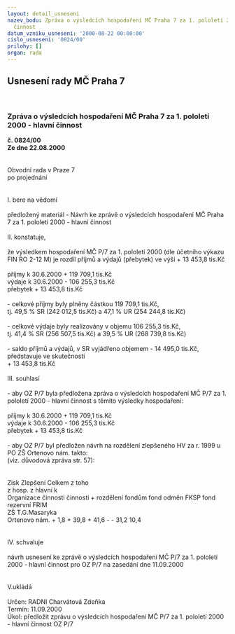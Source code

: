 ```yaml
---
layout: detail_usneseni
nazev_bodu: Zpráva o výsledcích hospodaření MČ Praha 7 za 1. pololetí 2000 - hlavní
  činnost
datum_vzniku_usneseni: '2000-08-22 00:00:00'
cislo_usneseni: '0824/00'
prilohy: []
organ: rada
---
```

<div id="ucUsn_pList" class="usn">
	<span><h2>Usnesení rady MČ Praha 7 </h2>
<br></span><div class="standBody">
<span><h3>Zpráva o výsledcích hospodaření MČ Praha 7 za 1. pololetí 2000 - hlavní činnost</h3></span><div class="center">
		<strong>č. 0824/00</strong><br>
	</div>
<div class="center">
		<strong>Ze dne 22.08.2000</strong><br><br>
	</div>     <br>Obvodní rada v Praze 7<br>po projednání<br><br><br>I.	bere na vědomí<br><br> předložený materiál - Návrh ke zprávě o výsledcích hospodaření MČ Praha 7 za 1. pololetí 2000 - hlavní činnost<br><br>II.	konstatuje,<br><br>že výsledkem hospodaření MČ P/7 za 1. pololetí 2000 (dle  účetního  výkazu FIN RO 2-12 M)  je rozdíl příjmů a výdajů (přebytek) ve výši                                                                 + 13 453,8 tis.Kč<br><br>příjmy k 30.6.2000	+ 119 709,1 tis.Kč<br>výdaje k 30.6.2000	-  106 255,3 tis.Kč<br>přebytek	+   13 453,8 tis.Kč<br><br>- celkové příjmy byly  plněny částkou 119 709,1 tis.Kč, <br>   tj. 49,5 % SR (242 012,5 tis.Kč) a 47,1 % UR (254 244,8 tis.Kč)<br><br>- celkové výdaje byly realizovány v objemu 106 255,3 tis.Kč, <br>   tj. 41,4 % SR (256 507,5 tis.Kč) a 39,5 % UR (268 739,8 tis.Kč)<br><br>- saldo příjmů a výdajů, v SR vyjádřeno objemem - 14 495,0 tis.Kč, představuje ve skutečnosti <br>  + 13 453,8 tis.Kč<br><br>III.	souhlasí <br><br>- aby OZ P/7 byla předložena zpráva o výsledcích hospodaření MČ P/7 za 1. pololetí 2000 - hlavní činnost s těmito výsledky hospodaření:<br><br>příjmy k 30.6.2000	+ 119 709,1 tis.Kč<br>výdaje k 30.6.2000	-  106 255,3 tis.Kč<br>přebytek	+   13 453,8 tis.Kč<br><br>- aby OZ P/7 byl předložen návrh na rozdělení zlepšeného HV za r. 1999 u PO ZŠ Ortenovo nám. takto: <br>(viz. důvodová zpráva str. 57):<br><br><br>	Zisk 	Zlepšení	Celkem	z toho<br>	z hosp.	z hlavní	k				<br>Organizace	činnosti 	činnosti +	rozdělení fondům	fond odměn	FKSP	fond rezervní	FRIM<br>ZŠ T.G.Masaryka							<br>Ortenovo nám.	+ 1,8	+ 39,8	+ 41,6	-	-	31,2	10,4<br><br><br>IV.	schvaluje <br><br>návrh usnesení ke zprávě o výsledcích hospodaření MČ P/7 za 1. pololetí  2000 - hlavní činnost pro OZ P/7 na zasedání dne 11.09.2000<br><br><br>V.ukládá <br><br> Určen:	     	RADNI Charvátová Zdeňka<br>Termín: 11.09.2000<br>Úkol:	předložit zprávu o výsledcích hospodaření MČ P/7 za 1. pololetí 2000 - hlavní činnost OZ P/7 <br> 	</div>
</div>